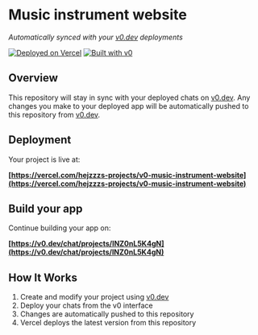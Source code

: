 # Music instrument website

*Automatically synced with your [v0.dev](https://v0.dev) deployments*

[![Deployed on Vercel](https://img.shields.io/badge/Deployed%20on-Vercel-black?style=for-the-badge&logo=vercel)](https://vercel.com/hejzzzs-projects/v0-music-instrument-website)
[![Built with v0](https://img.shields.io/badge/Built%20with-v0.dev-black?style=for-the-badge)](https://v0.dev/chat/projects/INZ0nL5K4gN)

## Overview

This repository will stay in sync with your deployed chats on [v0.dev](https://v0.dev).
Any changes you make to your deployed app will be automatically pushed to this repository from [v0.dev](https://v0.dev).

## Deployment

Your project is live at:

**[https://vercel.com/hejzzzs-projects/v0-music-instrument-website](https://vercel.com/hejzzzs-projects/v0-music-instrument-website)**

## Build your app

Continue building your app on:

**[https://v0.dev/chat/projects/INZ0nL5K4gN](https://v0.dev/chat/projects/INZ0nL5K4gN)**

## How It Works

1. Create and modify your project using [v0.dev](https://v0.dev)
2. Deploy your chats from the v0 interface
3. Changes are automatically pushed to this repository
4. Vercel deploys the latest version from this repository